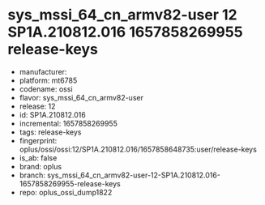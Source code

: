 # sys_mssi_64_cn_armv82-user 12 SP1A.210812.016 1657858269955 release-keys
- manufacturer: 
- platform: mt6785
- codename: ossi
- flavor: sys_mssi_64_cn_armv82-user
- release: 12
- id: SP1A.210812.016
- incremental: 1657858269955
- tags: release-keys
- fingerprint: oplus/ossi/ossi:12/SP1A.210812.016/1657858648735:user/release-keys
- is_ab: false
- brand: oplus
- branch: sys_mssi_64_cn_armv82-user-12-SP1A.210812.016-1657858269955-release-keys
- repo: oplus_ossi_dump1822
